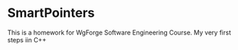 # SmartPointers
This is a homework for WgForge Software Engineering Course. My very first steps iin C++
